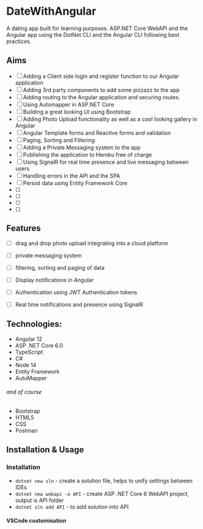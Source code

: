 # DateWithAngular
A dating app built for learning purposes. ASP.NET Core WebAPI and the Angular app using the DotNet CLI and the Angular CLI following best practices. 

## Aims
-[ ] Adding a Client side login and register function to our Angular application
-[ ] Adding 3rd party components to add some pizzazz to the app
-[ ] Adding routing to the Angular application and securing routes.
-[ ] Using Automapper in ASP.NET Core
-[ ] Building a great looking UI using Bootstrap
-[ ] Adding Photo Upload functionality as well as a cool looking gallery in Angular
-[ ] Angular Template forms and Reactive forms and validation
-[ ] Paging, Sorting and Filtering
-[ ] Adding a Private Messaging system to the app
-[ ] Publishing the application to Heroku free of charge
-[ ] Using SignalR for real time presence and live messaging between users
-[ ] Handling errors in the API and the SPA
-[ ] Persist data using Entity Framework Core
-[ ]
-[ ]
-[ ]
-[ ]

## Features
-[ ] drag and drop photo upload integrating into a cloud platform
-[ ] private messaging system
-[ ] filtering, sorting and paging of data
-[ ] Display notifications in Angular
-[ ] Authentication using JWT Authentication tokens
-[ ] Real time notifications and presence using SignalR


## Technologies: 
+ Angular 12
+ ASP .NET Core 6.0
+ TypeScript
+ C# 
+ Node 14
+ Entity Framework
+ AutoMapper
###### and of course
+ Bootstrap
+ HTML5
+ CSS
+ Postman

## Installation & Usage
### Installation 
+ `dotnet new sln` - create a solution file, helps to unify settings between IDEs
+ `dotnet new webapi -o API` - create ASP .NET Core 6 WebAPI project, output is API folder
+ `dotnet sln add API` - to add solution into API 
#### VSCode customisation 

